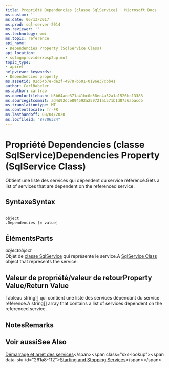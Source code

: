 ```yaml
---
title: Propriété Dependencies (classe SqlService) | Microsoft Docs
ms.custom: ''
ms.date: 06/13/2017
ms.prod: sql-server-2014
ms.reviewer: ''
ms.technology: wmi
ms.topic: reference
api_name:
- Dependencies Property (SqlService Class)
api_location:
- sqlmgmproviderxpsp2up.mof
topic_type:
- apiref
helpviewer_keywords:
- Dependencies property
ms.assetid: 92d54b7e-de2f-4978-b601-0196e37cbb41
author: CarlRabeler
ms.author: carlrab
ms.openlocfilehash: b5b64aee371a41bc0d58ec4a52a1a1526bc13388
ms.sourcegitcommit: ad4d92dce894592a259721a1571b1d8736abacdb
ms.translationtype: MT
ms.contentlocale: fr-FR
ms.lasthandoff: 08/04/2020
ms.locfileid: "87706324"
---
```

# <a name="dependencies-property-sqlservice-class"></a><span data-ttu-id="261a8-102">Propriété Dependencies (classe SqlService)</span><span class="sxs-lookup"><span data-stu-id="261a8-102">Dependencies Property (SqlService Class)</span></span>
  <span data-ttu-id="261a8-103">Obtient une liste des services qui dépendent du service référencé.</span><span class="sxs-lookup"><span data-stu-id="261a8-103">Gets a list of services that are dependent on the referenced service.</span></span>  
  
## <a name="syntax"></a><span data-ttu-id="261a8-104">Syntaxe</span><span class="sxs-lookup"><span data-stu-id="261a8-104">Syntax</span></span>  
  
```  
  
object  
.Dependencies [= value]  
```  
  
## <a name="parts"></a><span data-ttu-id="261a8-105">Éléments</span><span class="sxs-lookup"><span data-stu-id="261a8-105">Parts</span></span>  
 <span data-ttu-id="261a8-106">*object*</span><span class="sxs-lookup"><span data-stu-id="261a8-106">*object*</span></span>  
 <span data-ttu-id="261a8-107">Objet de [classe SqlService](sqlservice-class.md) qui représente le service.</span><span class="sxs-lookup"><span data-stu-id="261a8-107">A [SqlService Class](sqlservice-class.md) object that represents the service.</span></span>  
  
## <a name="property-valuereturn-value"></a><span data-ttu-id="261a8-108">Valeur de propriété/valeur de retour</span><span class="sxs-lookup"><span data-stu-id="261a8-108">Property Value/Return Value</span></span>  
 <span data-ttu-id="261a8-109">Tableau string[] qui contient une liste des services dépendant du service référencé.</span><span class="sxs-lookup"><span data-stu-id="261a8-109">A string[] array that contains a list of services dependent on the referenced service.</span></span>  
  
## <a name="remarks"></a><span data-ttu-id="261a8-110">Notes</span><span class="sxs-lookup"><span data-stu-id="261a8-110">Remarks</span></span>  
  
## <a name="see-also"></a><span data-ttu-id="261a8-111">Voir aussi</span><span class="sxs-lookup"><span data-stu-id="261a8-111">See Also</span></span>  
 <span data-ttu-id="261a8-112">[Démarrage et arrêt des services](https://technet.microsoft.com/library/ms174886\(v=sql.105\).aspx)</span><span class="sxs-lookup"><span data-stu-id="261a8-112">[Starting and Stopping Services](https://technet.microsoft.com/library/ms174886\(v=sql.105\).aspx)</span></span>  
  
  
